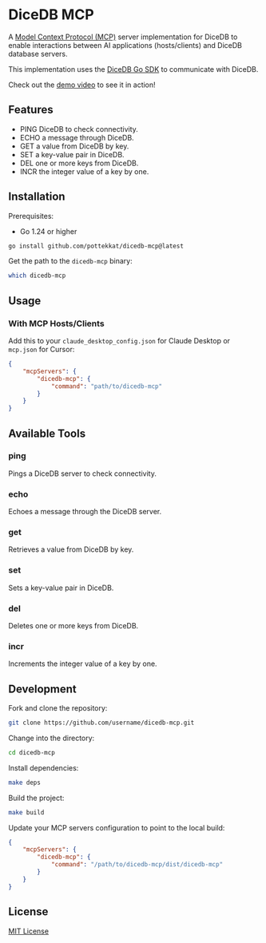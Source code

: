 # DiceDB MCP

A [Model Context Protocol (MCP)](https://modelcontextprotocol.io) server implementation for DiceDB to enable interactions between AI applications (hosts/clients) and DiceDB database servers.

This implementation uses the [DiceDB Go SDK](https://github.com/DiceDB/dicedb-go) to communicate with DiceDB.

Check out the [demo video](./demo.mov) to see it in action!

## Features

- PING DiceDB to check connectivity.
- ECHO a message through DiceDB.
- GET a value from DiceDB by key.
- SET a key-value pair in DiceDB.
- DEL one or more keys from DiceDB.
- INCR the integer value of a key by one.

## Installation

Prerequisites:

- Go 1.24 or higher

```bash
go install github.com/pottekkat/dicedb-mcp@latest
```

Get the path to the `dicedb-mcp` binary:

```bash
which dicedb-mcp
```

## Usage

### With MCP Hosts/Clients

Add this to your `claude_desktop_config.json` for Claude Desktop or `mcp.json` for Cursor:

```json
{
    "mcpServers": {
        "dicedb-mcp": {
            "command": "path/to/dicedb-mcp"
        }
    }
}
```

## Available Tools

### ping

Pings a DiceDB server to check connectivity.

### echo

Echoes a message through the DiceDB server.

### get

Retrieves a value from DiceDB by key.

### set

Sets a key-value pair in DiceDB.

### del

Deletes one or more keys from DiceDB.

### incr

Increments the integer value of a key by one.

## Development

Fork and clone the repository:

```bash
git clone https://github.com/username/dicedb-mcp.git
```

Change into the directory:

```bash
cd dicedb-mcp
```

Install dependencies:

```bash
make deps
```

Build the project:

```bash
make build
```

Update your MCP servers configuration to point to the local build:

```json
{
    "mcpServers": {
        "dicedb-mcp": {
            "command": "/path/to/dicedb-mcp/dist/dicedb-mcp"
        }
    }
}
```

## License

[MIT License](LICENSE)
